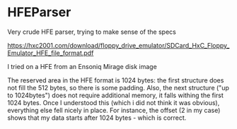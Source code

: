 # HFEParser
Very crude HFE parser, trying to make sense of the specs

https://hxc2001.com/download/floppy_drive_emulator/SDCard_HxC_Floppy_Emulator_HFE_file_format.pdf

I tried on a HFE from an Ensoniq Mirage disk image

The reserved area in the HFE format is 1024 bytes: the first structure does not fill the 512 bytes, so there is some padding.
Also, the next structure ("up to 1024bytes") does not require additional memory, it falls withing the first 1024 bytes.
Once I understood this (which i did not think it was obvious), everything else fell nicely in place.
For instance, the offset (2 in my case) shows that my data starts after 1024 bytes - which is correct.
